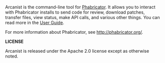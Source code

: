 Arcanist is the command-line tool for [Phabricator](http://phabricator.org).
It allows you to interact with Phabricator installs to send code for review,
download patches, transfer files, view status, make API calls, and various other
things. You can read more in the [User Guide](https://secure.phabricator.com/book/phabricator/article/arcanist/).

For more information about Phabricator, see http://phabricator.org/.

**LICENSE**

Arcanist is released under the Apache 2.0 license except as otherwise noted.
